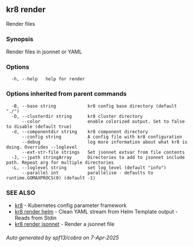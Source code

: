 ## kr8 render

Render files

### Synopsis

Render files in jsonnet or YAML

### Options

```
  -h, --help   help for render
```

### Options inherited from parent commands

```
  -B, --base string            kr8 config base directory (default "./")
  -D, --clusterdir string      kr8 cluster directory
      --color                  enable colorized output. Set to false to disable (default true)
  -d, --componentdir string    kr8 component directory
      --config string          A config file with kr8 configuration
      --debug                  log more information about what kr8 is doing. Overrides --loglevel
      --ext-str-file strings   Set jsonnet extvar from file contents
  -J, --jpath stringArray      Directories to add to jsonnet include path. Repeat arg for multiple directories
  -L, --loglevel string        set log level (default "info")
      --parallel int           parallelism - defaults to runtime.GOMAXPROCS(0) (default -1)
```

### SEE ALSO

* [kr8](kr8.md)	 - Kubernetes config parameter framework
* [kr8 render helm](kr8_render_helm.md)	 - Clean YAML stream from Helm Template output - Reads from Stdin
* [kr8 render jsonnet](kr8_render_jsonnet.md)	 - Render a jsonnet file

###### Auto generated by spf13/cobra on 7-Apr-2025
